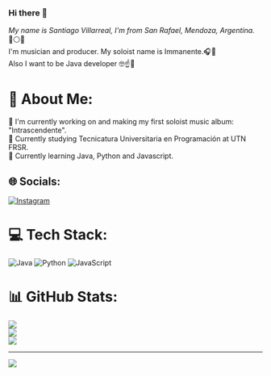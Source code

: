 ### Hi there 👋

*My name is Santiago Villarreal, I'm from San Rafael, Mendoza, Argentina.* 🔵⚪🔵<br>I'm musician and producer. My soloist name is Immanente.🎧🎹<br>Also I want to be Java developer 🤓☝️🧠

# 💫 About Me:
🎸 I'm currently working on and making my first soloist music album: "Intrascendente".<br>📖 Currently studying Tecnicatura Universitaria en Programación at UTN FRSR.<br>🌱 Currently learning Java, Python and Javascript.<br>


## 🌐 Socials:
[![Instagram](https://img.shields.io/badge/Instagram-%23E4405F.svg?logo=Instagram&logoColor=white)](https://instagram.com/santivillain) 

# 💻 Tech Stack:
![Java](https://img.shields.io/badge/java-%23ED8B00.svg?style=for-the-badge&logo=openjdk&logoColor=white) ![Python](https://img.shields.io/badge/python-3670A0?style=for-the-badge&logo=python&logoColor=ffdd54) ![JavaScript](https://img.shields.io/badge/javascript-%23323330.svg?style=for-the-badge&logo=javascript&logoColor=%23F7DF1E)
# 📊 GitHub Stats:
![](https://github-readme-stats.vercel.app/api?username=santimvillarreal&theme=merko&hide_border=false&include_all_commits=false&count_private=false)<br/>
![](https://github-readme-streak-stats.herokuapp.com/?user=santimvillarreal&theme=merko&hide_border=false)<br/>
![](https://github-readme-stats.vercel.app/api/top-langs/?username=santimvillarreal&theme=merko&hide_border=false&include_all_commits=false&count_private=false&layout=compact)

---
[![](https://visitcount.itsvg.in/api?id=santimvillarreal&icon=0&color=8)](https://visitcount.itsvg.in)
<!--
**santimvillarreal/santimvillarreal** is a ✨ _special_ ✨ repository because its `README.md` (this file) appears on your GitHub profile.

Here are some ideas to get you started:

- 🔭 I’m currently working on ...
- 🌱 I’m currently learning ...
- 👯 I’m looking to collaborate on ...
- 🤔 I’m looking for help with ...
- 💬 Ask me about ...
- 📫 How to reach me: ...
- 😄 Pronouns: ...
- ⚡ Fun fact: ...
-->
